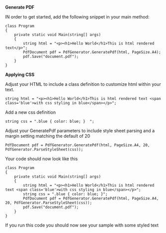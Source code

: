 **Generate PDF**

IN order to get started, add the following snippet in your main method:

```
class Program
{
    private static void Main(string[] args)
    {
        string html = "<p><h1>Hello World</h1>This is html rendered text</p>";
        PdfDocument pdf = PdfGenerator.GeneratePdf(html, PageSize.A4);
        pdf.Save("document.pdf");
    }
}
```

**Applying CSS**

Adjust your HTML to include a class definition to customize html within your text.

```
string html = "<p><h1>Hello World</h1>This is html rendered text <span class='blue'>with css styling in blue</span></p>";
```

Add a new css definition
```
string css = ".blue { color: blue; }  ";
```

Adjust your GeneratePdf parameters to include style sheet parsing and a margin setting matching the default of 20
```
PdfDocument pdf = PdfGenerator.GeneratePdf(html, PageSize.A4, 20, PdfGenerator.ParseStyleSheet(css));
```

Your code should now look like this
```
class Program
{
    private static void Main(string[] args)
    {
        string html = "<p><h1>Hello World</h1>This is html rendered text <span class='blue'>with css styling in blue</span></p>";
        string css = ".blue { color: blue; }";
        PdfDocument pdf = PdfGenerator.GeneratePdf(html, PageSize.A4, 20, PdfGenerator.ParseStyleSheet(css));
        pdf.Save("document.pdf");
    }
}
```

If you run this code you should now see your sample with some styled text